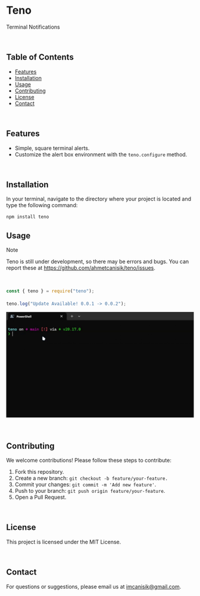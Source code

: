 # Teno

Terminal Notifications

<br>

## Table of Contents
- [Features](#features)
- [Installation](#installation)
- [Usage](#usage)
- [Contributing](#contributing)
- [License](#license)
- [Contact](#contact)

<br>

## Features
- Simple, square terminal alerts.
- Customize the alert box environment with the `teno.configure` method.

<br>

## Installation

In your terminal, navigate to the directory where your project is located and type the following command:
```bash
npm install teno
```

## Usage

> [!NOTE]
> Teno is still under development, so there may be errors and bugs. You can report these at https://github.com/ahmetcanisik/teno/issues.

<br>

```js
const { teno } = require("teno");

teno.log("Update Available! 0.0.1 -> 0.0.2");
```

![Teno Preview](https://raw.githubusercontent.com/ahmetcanisik/teno/main/preview.gif)

<br>

## Contributing

We welcome contributions! Please follow these steps to contribute:

1. Fork this repository.
2. Create a new branch: `git checkout -b feature/your-feature.`
3. Commit your changes: `git commit -m 'Add new feature'`.
4. Push to your branch: `git push origin feature/your-feature`.
5. Open a Pull Request.

<br>

## License

This project is licensed under the MIT License.

<br>

## Contact

For questions or suggestions, please email us at <a href="mailto:imcanisik@gmail.com">imcanisik@gmail.com</a>.